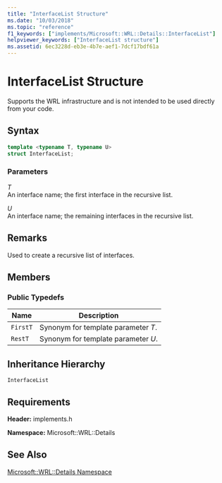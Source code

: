 ```yaml
---
title: "InterfaceList Structure"
ms.date: "10/03/2018"
ms.topic: "reference"
f1_keywords: ["implements/Microsoft::WRL::Details::InterfaceList"]
helpviewer_keywords: ["InterfaceList structure"]
ms.assetid: 6ec3228d-eb3e-4b7e-aef1-7dcf17bdf61a
---
```

# InterfaceList Structure

Supports the WRL infrastructure and is not intended to be used directly from your code.

## Syntax

```cpp
template <typename T, typename U>
struct InterfaceList;
```

### Parameters

*T*<br/>
An interface name; the first interface in the recursive list.

*U*<br/>
An interface name; the remaining interfaces in the recursive list.

## Remarks

Used to create a recursive list of interfaces.

## Members

### Public Typedefs

|Name|Description|
|----------|-----------------|
|`FirstT`|Synonym for template parameter *T*.|
|`RestT`|Synonym for template parameter *U*.|

## Inheritance Hierarchy

`InterfaceList`

## Requirements

**Header:** implements.h

**Namespace:** Microsoft::WRL::Details

## See Also

[Microsoft::WRL::Details Namespace](microsoft-wrl-details-namespace.md)